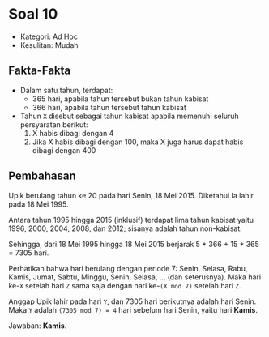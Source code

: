 # Soal 10

* Kategori: Ad Hoc
* Kesulitan: Mudah

## Fakta-Fakta

* Dalam satu tahun, terdapat:
  * 365 hari, apabila tahun tersebut bukan tahun kabisat
  * 366 hari, apabila tahun tersebut tahun kabisat
* Tahun `X` disebut sebagai tahun kabisat apabila memenuhi seluruh persyaratan berikut:
  1) X habis dibagi dengan 4
  2) Jika X habis dibagi dengan 100, maka X juga harus dapat habis dibagi dengan 400

## Pembahasan

Upik berulang tahun ke 20 pada hari Senin, 18 Mei 2015.
Diketahui Ia lahir pada 18 Mei 1995.

Antara tahun 1995 hingga 2015 (inklusif) terdapat lima tahun kabisat yaitu 1996, 2000,
2004, 2008, dan 2012; sisanya adalah tahun non-kabisat.

Sehingga, dari 18 Mei 1995 hingga 18 Mei 2015 berjarak 5 * 366 + 15 * 365 = 7305 hari. 

Perhatikan bahwa hari berulang dengan periode 7: Senin, Selasa, Rabu, Kamis, Jumat, Sabtu,
Minggu, Senin, Selasa, ... (dan seterusnya). Maka hari ke-`X` setelah hari `Z` sama saja
dengan hari ke-`(X mod 7)` setelah hari `Z`.

Anggap Upik lahir pada hari `Y`, dan 7305 hari berikutnya adalah hari Senin. Maka `Y`
adalah `(7305 mod 7) = 4` hari sebelum hari Senin, yaitu hari **Kamis**.

Jawaban: **Kamis**.
